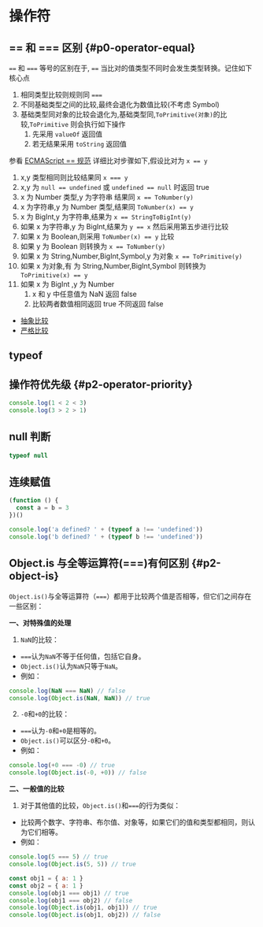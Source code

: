 
# 操作符

## == 和 === 区别 {#p0-operator-equal}

<Answer>

`==` 和 `===` 等号的区别在于, `==` 当比对的值类型不同时会发生类型转换。记住如下核心点

1. 相同类型比较则规则同 `===`
2. 不同基础类型之间的比较,最终会退化为数值比较(不考虑 Symbol)
3. 基础类型同对象的比较会退化为,基础类型同,`ToPrimitive(对象)`的比较,`ToPrimitive` 则会执行如下操作
   1. 先采用 `valueOf` 返回值
   2. 若无结果采用 `toString` 返回值

参看 [ECMAScript == 规范](https://tc39.es/ecma262/#sec-abstract-equality-comparison) 详细比对步骤如下,假设比对为 `x == y`

1. x,y 类型相同则比较结果同 `x === y`
2. x,y 为 `null == undefined` 或 `undefined == null` 时返回 true
3. x 为 Number 类型,y 为字符串 结果同 `x == ToNumber(y)`
4. x 为字符串,y 为 Number 类型,结果同 `ToNumber(x) == y`
5. x 为 BigInt,y 为字符串,结果为 `x == StringToBigInt(y)`
6. 如果 x 为字符串,y 为 BigInt,结果为 `y == x` 然后采用第五步进行比较
7. 如果 x 为 Boolean,则采用 `ToNumber(x) == y` 比较
8. 如果 y 为 Boolean 则转换为 `x == ToNumber(y)`
9. 如果 x 为 String,Number,BigInt,Symbol,y 为对象 `x == ToPrimitive(y)`
10. 如果 x 为对象,有 为 String,Number,BigInt,Symbol 则转换为 `ToPrimitive(x) == y`
11. 如果 x 为 BigInt ,y 为 Number
    1. x 和 y 中任意值为 NaN 返回 false
    2. 比较两者数值相同返回 true 不同返回 false

- [抽象比较](https://tc39.github.io/ecma262/#sec-abstract-equality-comparison)
- [严格比较](https://tc39.github.io/ecma262/#sec-strict-equality-comparison)

</Answer>

## typeof

## 操作符优先级 {#p2-operator-priority}

```js
console.log(1 < 2 < 3)
console.log(3 > 2 > 1)
```

## null 判断

```js
typeof null
```

<Answer>

</Answer>

## 连续赋值

<!-- 问题说明 -->
```js
(function () {
  const a = b = 3
})()

console.log('a defined? ' + (typeof a !== 'undefined'))
console.log('b defined? ' + (typeof b !== 'undefined'))
```

## Object.is 与全等运算符(===)有何区别 {#p2-object-is}

`Object.is()`与全等运算符（`===`）都用于比较两个值是否相等，但它们之间存在一些区别：

**一、对特殊值的处理**

1. `NaN`的比较：

- `===`认为`NaN`不等于任何值，包括它自身。
- `Object.is()`认为`NaN`只等于`NaN`。
- 例如：

```javascript
console.log(NaN === NaN) // false
console.log(Object.is(NaN, NaN)) // true
```

2. `-0`和`+0`的比较：

- `===`认为`-0`和`+0`是相等的。
- `Object.is()`可以区分`-0`和`+0`。
- 例如：

```javascript
console.log(+0 === -0) // true
console.log(Object.is(-0, +0)) // false
```

**二、一般值的比较**

1. 对于其他值的比较，`Object.is()`和`===`的行为类似：

- 比较两个数字、字符串、布尔值、对象等，如果它们的值和类型都相同，则认为它们相等。
- 例如：

```javascript
console.log(5 === 5) // true
console.log(Object.is(5, 5)) // true

const obj1 = { a: 1 }
const obj2 = { a: 1 }
console.log(obj1 === obj1) // true
console.log(obj1 === obj2) // false
console.log(Object.is(obj1, obj1)) // true
console.log(Object.is(obj1, obj2)) // false
```
